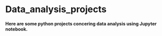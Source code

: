# Data_analysis_projects

#### Here are some python projects concering data analysis using Jupyter notebook.

